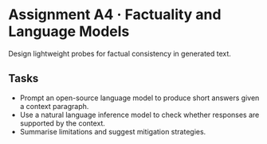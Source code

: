 # Assignment A4 · Factuality and Language Models

Design lightweight probes for factual consistency in generated text.

## Tasks
- Prompt an open-source language model to produce short answers given a context paragraph.
- Use a natural language inference model to check whether responses are supported by the context.
- Summarise limitations and suggest mitigation strategies.
